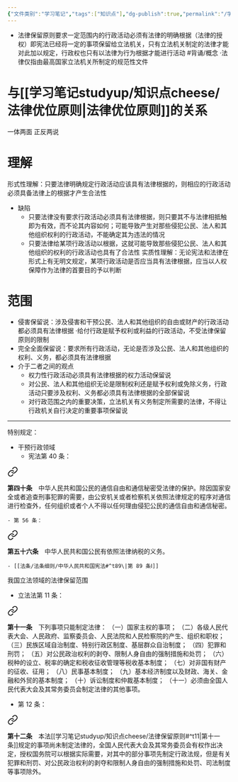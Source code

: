```yaml
---
{"文件类别":"学习笔记","tags":["知识点"],"dg-publish":true,"permalink":"/学习笔记studyup/知识点cheese/法律保留原则/","dgPassFrontmatter":true,"noteIcon":"","created":"2024-09-19T15:46:39.100+08:00","updated":"2024-09-30T11:26:52.169+08:00"}
---
```


- 法律保留原则要求一定范围内的行政活动必须有法律的明确根据（法律的授权）即宪法已经将一定的事项保留给立法机关，只有立法机关制定的法律才能对此加以规定，行政权也只有以法律为行为根据才能进行活动 #背诵/概念 
·法律仅指由最高国家立法机关所制定的规范性文件
# 与[[学习笔记studyup/知识点cheese/法律优位原则\|法律优位原则]]的关系
一体两面
正反两说
# 理解
形式性理解：只要法律明确规定行政活动应该具有法律根据的，则相应的行政活动必须具备法律上的根据才产生合法性
- 缺陷
	- 只要法律没有要求行政活动必须具有法律根据，则只要其不与法律相抵触即为有效，而不论其内容如何；可能导致产生对那些侵犯公民、法人和其他组织权利的行政活动，不能确定其为违法的情况
	- 只要法律给某项行政活动以根据，这就可能导致那些侵犯公民、法人和其他组织的权利的行政活动也具有了合法性
实质性理解：无论宪法和法律在形式上有无明文规定，某项行政活动是否应当具有法律根据，应当以人权保障作为法律的首要目的予以判断
# 范围
- 侵害保留说：涉及侵害和干预公民、法人和其他组织的自由或财产的行政活动都必须具有法律根据
·给付行政是赋予权利或利益的行政活动，不受法律保留原则的限制
- 完全全面保留说：要求所有行政活动，无论是否涉及公民、法人和其他组织的权利、义务，都必须具有法律根据
- 介于二者之间的观点
	- 权力性行政活动必须具有法律根据的权力活动保留说
	- 对公民、法人和其他组织无论是限制权利还是赋予权利或免除义务，行政活动只要涉及权利、义务都必须具有法律根据的全部保留说
	- 对行政范围之内的重要决策，立法机关有义务制定所需要的法律，不得让行政机关自行决定的重要事项保留说
---
特别规定：
- 干预行政领域
	- 宪法第 40 条：
<div class="transclusion internal-embed is-loaded"><a class="markdown-embed-link" href="////#t40" aria-label="Open link"><svg xmlns="http://www.w3.org/2000/svg" width="24" height="24" viewBox="0 0 24 24" fill="none" stroke="currentColor" stroke-width="2" stroke-linecap="round" stroke-linejoin="round" class="svg-icon lucide-link"><path d="M10 13a5 5 0 0 0 7.54.54l3-3a5 5 0 0 0-7.07-7.07l-1.72 1.71"></path><path d="M14 11a5 5 0 0 0-7.54-.54l-3 3a5 5 0 0 0 7.07 7.07l1.71-1.71"></path></svg></a><div class="markdown-embed">



**第四十条**　中华人民共和国公民的通信自由和通信秘密受法律的保护。除因国家安全或者追查刑事犯罪的需要，由公安机关或者检察机关依照法律规定的程序对通信进行检查外，任何组织或者个人不得以任何理由侵犯公民的通信自由和通信秘密。 

</div></div>

	- 第 56 条：
<div class="transclusion internal-embed is-loaded"><a class="markdown-embed-link" href="////#t56" aria-label="Open link"><svg xmlns="http://www.w3.org/2000/svg" width="24" height="24" viewBox="0 0 24 24" fill="none" stroke="currentColor" stroke-width="2" stroke-linecap="round" stroke-linejoin="round" class="svg-icon lucide-link"><path d="M10 13a5 5 0 0 0 7.54.54l3-3a5 5 0 0 0-7.07-7.07l-1.72 1.71"></path><path d="M14 11a5 5 0 0 0-7.54-.54l-3 3a5 5 0 0 0 7.07 7.07l1.71-1.71"></path></svg></a><div class="markdown-embed">



**第五十六条**　中华人民共和国公民有依照法律纳税的义务。 

</div></div>

	- [[法条/法条细则/中华人民共和国宪法#^t89\|第 89 条Ⅰ]]

我国立法领域的法律保留范围
- 立法法第 11 条：
<div class="transclusion internal-embed is-loaded"><a class="markdown-embed-link" href="////#t11" aria-label="Open link"><svg xmlns="http://www.w3.org/2000/svg" width="24" height="24" viewBox="0 0 24 24" fill="none" stroke="currentColor" stroke-width="2" stroke-linecap="round" stroke-linejoin="round" class="svg-icon lucide-link"><path d="M10 13a5 5 0 0 0 7.54.54l3-3a5 5 0 0 0-7.07-7.07l-1.72 1.71"></path><path d="M14 11a5 5 0 0 0-7.54-.54l-3 3a5 5 0 0 0 7.07 7.07l1.71-1.71"></path></svg></a><div class="markdown-embed">



**第十一条**　下列事项只能制定法律：
（一）国家主权的事项；
（二）各级人民代表大会、人民政府、监察委员会、人民法院和人民检察院的产生、组织和职权；
（三）民族区域自治制度、特别行政区制度、基层群众自治制度；
（四）犯罪和刑罚；
（五）对公民政治权利的剥夺、限制人身自由的强制措施和处罚；
（六）税种的设立、税率的确定和税收征收管理等税收基本制度；
（七）对非国有财产的征收、征用；
（八）民事基本制度；
（九）基本经济制度以及财政、海关、金融和外贸的基本制度；
（十）诉讼制度和仲裁基本制度；
（十一）必须由全国人民代表大会及其常务委员会制定法律的其他事项。 

</div></div>

- 第 12 条：
<div class="transclusion internal-embed is-loaded"><a class="markdown-embed-link" href="////#t12" aria-label="Open link"><svg xmlns="http://www.w3.org/2000/svg" width="24" height="24" viewBox="0 0 24 24" fill="none" stroke="currentColor" stroke-width="2" stroke-linecap="round" stroke-linejoin="round" class="svg-icon lucide-link"><path d="M10 13a5 5 0 0 0 7.54.54l3-3a5 5 0 0 0-7.07-7.07l-1.72 1.71"></path><path d="M14 11a5 5 0 0 0-7.54-.54l-3 3a5 5 0 0 0 7.07 7.07l1.71-1.71"></path></svg></a><div class="markdown-embed">



**第十二条**　本法[[学习笔记studyup/知识点cheese/法律保留原则#^t11\|第十一条]]规定的事项尚未制定法律的，全国人民代表大会及其常务委员会有权作出决定，授权国务院可以根据实际需要，对其中的部分事项先制定行政法规，但是有关犯罪和刑罚、对公民政治权利的剥夺和限制人身自由的强制措施和处罚、司法制度等事项除外。 

</div></div>
